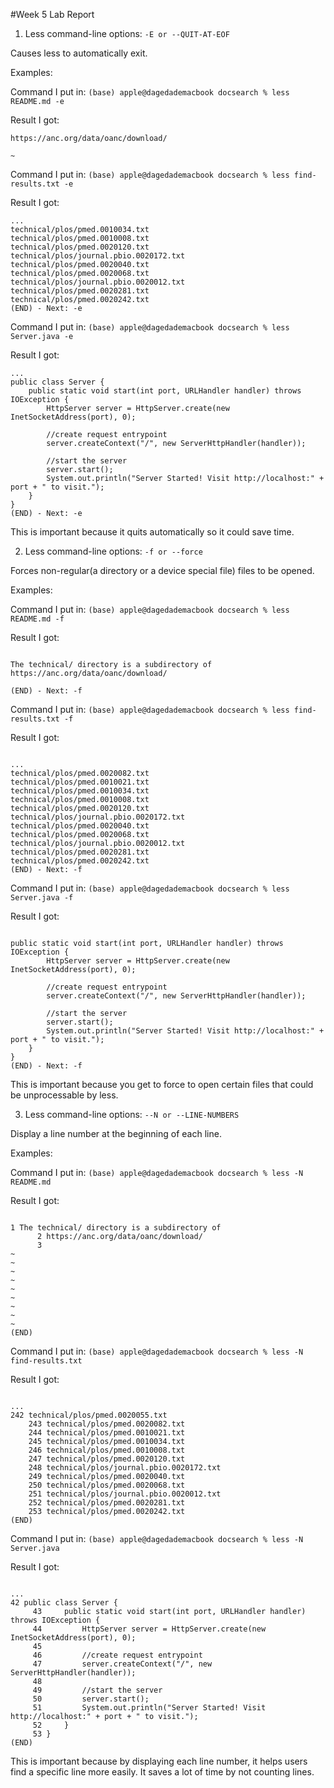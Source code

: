#Week 5 Lab Report


1. Less command-line options:
```-E or --QUIT-AT-EOF ```

Causes less to automatically exit.

Examples:

Command I put in:
```(base) apple@dagedademacbook docsearch % less README.md -e ```

Result I got:

```The technical/ directory is a subdirectory of
https://anc.org/data/oanc/download/

~

```

Command I put in:
```(base) apple@dagedademacbook docsearch % less find-results.txt -e ```

Result I got:

```
...
technical/plos/pmed.0010034.txt
technical/plos/pmed.0010008.txt
technical/plos/pmed.0020120.txt
technical/plos/journal.pbio.0020172.txt
technical/plos/pmed.0020040.txt
technical/plos/pmed.0020068.txt
technical/plos/journal.pbio.0020012.txt
technical/plos/pmed.0020281.txt
technical/plos/pmed.0020242.txt
(END) - Next: -e

```

Command I put in:
```(base) apple@dagedademacbook docsearch % less Server.java -e ```

Result I got:

```
...
public class Server {
    public static void start(int port, URLHandler handler) throws IOException {
        HttpServer server = HttpServer.create(new InetSocketAddress(port), 0);

        //create request entrypoint
        server.createContext("/", new ServerHttpHandler(handler));

        //start the server
        server.start();
        System.out.println("Server Started! Visit http://localhost:" + port + " to visit.");
    }
}
(END) - Next: -e

```

This is important because it quits automatically so it could save time.

2. Less command-line options: 
```-f or --force ```

Forces non-regular(a directory or a device special file) files to be opened.   

Examples:

Command I put in:
```(base) apple@dagedademacbook docsearch % less README.md -f ```

Result I got:
```

The technical/ directory is a subdirectory of
https://anc.org/data/oanc/download/

(END) - Next: -f

```

Command I put in:
```(base) apple@dagedademacbook docsearch % less find-results.txt -f ```

Result I got:

```

...
technical/plos/pmed.0020082.txt
technical/plos/pmed.0010021.txt
technical/plos/pmed.0010034.txt
technical/plos/pmed.0010008.txt
technical/plos/pmed.0020120.txt
technical/plos/journal.pbio.0020172.txt
technical/plos/pmed.0020040.txt
technical/plos/pmed.0020068.txt
technical/plos/journal.pbio.0020012.txt
technical/plos/pmed.0020281.txt
technical/plos/pmed.0020242.txt
(END) - Next: -f

```

Command I put in:
```(base) apple@dagedademacbook docsearch % less Server.java -f ```

Result I got:

```

public static void start(int port, URLHandler handler) throws IOException {
        HttpServer server = HttpServer.create(new InetSocketAddress(port), 0);

        //create request entrypoint
        server.createContext("/", new ServerHttpHandler(handler));

        //start the server
        server.start();
        System.out.println("Server Started! Visit http://localhost:" + port + " to visit.");
    }
}
(END) - Next: -f

```

This is important because you get to force to open certain files that could be unprocessable by less.

3. Less command-line options: 
```--N or --LINE-NUMBERS ```

Display a line number at the beginning of each line.

Examples:

Command I put in:
```(base) apple@dagedademacbook docsearch % less -N README.md ```

Result I got:

```

1 The technical/ directory is a subdirectory of
      2 https://anc.org/data/oanc/download/
      3 
~
~
~
~
~
~
~
~
~
(END)

``` 

Command I put in:
```(base) apple@dagedademacbook docsearch % less -N find-results.txt ```

Result I got:

```

...
242 technical/plos/pmed.0020055.txt
    243 technical/plos/pmed.0020082.txt
    244 technical/plos/pmed.0010021.txt
    245 technical/plos/pmed.0010034.txt
    246 technical/plos/pmed.0010008.txt
    247 technical/plos/pmed.0020120.txt
    248 technical/plos/journal.pbio.0020172.txt
    249 technical/plos/pmed.0020040.txt
    250 technical/plos/pmed.0020068.txt
    251 technical/plos/journal.pbio.0020012.txt
    252 technical/plos/pmed.0020281.txt
    253 technical/plos/pmed.0020242.txt
(END)

```

Command I put in:
```(base) apple@dagedademacbook docsearch % less -N Server.java ```

Result I got:

```

...
42 public class Server {
     43     public static void start(int port, URLHandler handler) throws IOException {
     44         HttpServer server = HttpServer.create(new InetSocketAddress(port), 0);
     45 
     46         //create request entrypoint
     47         server.createContext("/", new ServerHttpHandler(handler));
     48 
     49         //start the server
     50         server.start();
     51         System.out.println("Server Started! Visit http://localhost:" + port + " to visit.");
     52     }
     53 }
(END)

```


This is important because by displaying each line number, it helps users find a specific line more easily. It saves a lot of time by not
counting lines. 
